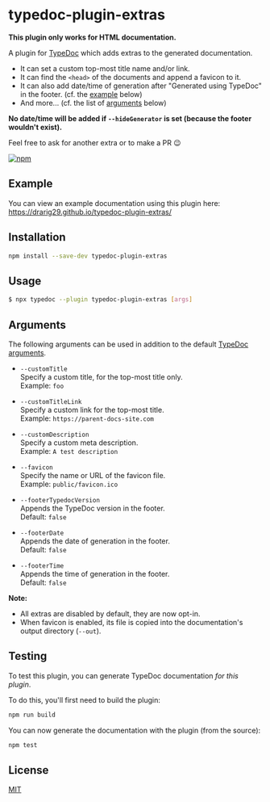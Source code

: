 # typedoc-plugin-extras

**This plugin only works for HTML documentation.**

A plugin for [TypeDoc](https://github.com/TypeStrong/typedoc) which adds extras to the generated documentation.

- It can set a custom top-most title name and/or link.
- It can find the `<head>` of the documents and append a favicon to it.
- It can also add date/time of generation after "Generated using TypeDoc" in the footer. (cf. the [example](https://github.com/Drarig29/typedoc-plugin-extras#example) below)
- And more... (cf. the list of [arguments](https://github.com/Drarig29/typedoc-plugin-extras#arguments) below)

**No date/time will be added if `--hideGenerator` is set (because the footer wouldn't exist).**

Feel free to ask for another extra or to make a PR 😉

[![npm](https://img.shields.io/npm/v/typedoc-plugin-extras.svg)](https://www.npmjs.com/package/typedoc-plugin-extras)

## Example

You can view an example documentation using this plugin here: https://drarig29.github.io/typedoc-plugin-extras/

## Installation

```bash
npm install --save-dev typedoc-plugin-extras
```

## Usage

```bash
$ npx typedoc --plugin typedoc-plugin-extras [args]
```

## Arguments

The following arguments can be used in addition to the default [TypeDoc arguments](https://github.com/TypeStrong/typedoc#arguments).

- `--customTitle`<br>
  Specify a custom title, for the top-most title only.<br>
  Example: `foo`

- `--customTitleLink`<br>
  Specify a custom link for the top-most title.<br>
  Example: `https://parent-docs-site.com`

- `--customDescription`<br>
  Specify a custom meta description.<br>
  Example: `A test description`

- `--favicon`<br>
  Specify the name or URL of the favicon file.<br>
  Example: `public/favicon.ico`

- `--footerTypedocVersion`<br>
  Appends the TypeDoc version in the footer.<br>
  Default: `false`

- `--footerDate`<br>
  Appends the date of generation in the footer.<br>
  Default: `false`

- `--footerTime`<br>
  Appends the time of generation in the footer.<br>
  Default: `false`

**Note:**

- All extras are disabled by default, they are now opt-in.
- When favicon is enabled, its file is copied into the documentation's output directory (`--out`).

## Testing

To test this plugin, you can generate TypeDoc documentation _for this plugin_.

To do this, you'll first need to build the plugin:

```bash
npm run build
```

You can now generate the documentation with the plugin (from the source):

```bash
npm test
```

## License

[MIT](https://github.com/Drarig29/typedoc-plugin-extras/blob/main/LICENSE)
